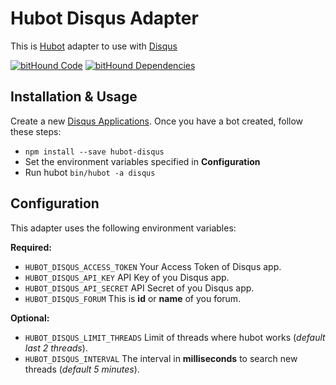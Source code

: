 # Hubot Disqus Adapter

This is [Hubot](https://hubot.github.com) adapter to use with [Disqus](https://disqus.com)

[![bitHound Code](https://www.bithound.io/github/jlobos/hubot-disqus/badges/code.svg)](https://www.bithound.io/github/jlobos/hubot-disqus) [![bitHound Dependencies](https://www.bithound.io/github/jlobos/hubot-disqus/badges/dependencies.svg)](https://www.bithound.io/github/jlobos/hubot-disqus/master/dependencies/npm)

## Installation & Usage

Create a new [Disqus Applications](https://disqus.com/api/applications/). Once you have a bot created, follow these steps:

* `npm install --save hubot-disqus`
* Set the environment variables specified in **Configuration**
* Run hubot `bin/hubot -a disqus`

## Configuration

This adapter uses the following environment variables:

**Required:**

* `HUBOT_DISQUS_ACCESS_TOKEN` Your Access Token of Disqus app.
* `HUBOT_DISQUS_API_KEY` API Key of you Disqus app.
* `HUBOT_DISQUS_API_SECRET` API Secret of you Disqus app.
* `HUBOT_DISQUS_FORUM` This is **id** or **name** of you forum.

**Optional:**

* `HUBOT_DISQUS_LIMIT_THREADS` Limit of threads where hubot works (*default last 2 threads*).
* `HUBOT_DISQUS_INTERVAL` The interval in **milliseconds** to search new threads (*default 5 minutes*).
